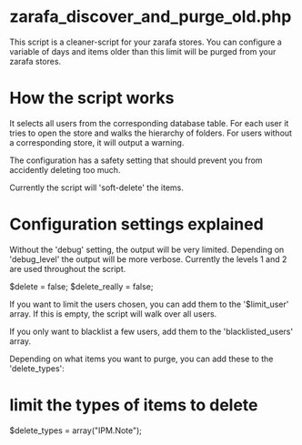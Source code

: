 zarafa_discover_and_purge_old.php
==================================

This script is a cleaner-script for your zarafa stores.
You can configure a variable of days and items older than this limit will be purged
from your zarafa stores.

How the script works
====================

It selects all users from the corresponding database table. For each user it tries
to open the store and walks the hierarchy of folders. For users without a corresponding
store, it will output a warning.

The configuration has a safety setting that should prevent you from accidently deleting too
much.

Currently the script will 'soft-delete' the items. 


Configuration settings explained
=================================

Without the 'debug' setting, the output will be very limited. Depending on 'debug_level'
the output will be more verbose. Currently the levels 1 and 2 are used throughout the script.

$delete = false;
$delete_really = false;


If you want to limit the users chosen, you can add them to the '$limit_user' array. If this
is empty, the script will walk over all users.

If you only want to blacklist a few users, add them to the 'blacklisted_users' array.

Depending on what items you want to purge, you can add these to the 'delete_types':

# limit the types of items to delete
$delete_types = array("IPM.Note");

